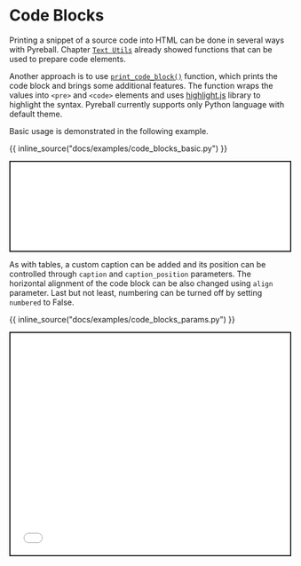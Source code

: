 # Code Blocks

Printing a snippet of a source code into HTML can be done in several ways with Pyreball.
Chapter [`Text Utils`](../text_utils/) already showed functions that can be used to prepare code elements.

Another approach is to use [`print_code_block()`](../api/pyreball_html/#pyreball.html.print_code_block) function,
which prints the code block and brings some additional features.
The function wraps the values into `<pre>` and `<code>` elements and uses [highlight.js](https://highlightjs.org/)
library to highlight the syntax.
Pyreball currently supports only Python language with default theme.

Basic usage is demonstrated in the following example.

{{ inline_source("docs/examples/code_blocks_basic.py") }}

<iframe style="border:2px solid;" src="../examples/code_blocks_basic.html" height="160" width="100%" title="Iframe Example"></iframe>

As with tables, a custom caption can be added and its position can be controlled through
`caption` and `caption_position` parameters.
The horizontal alignment of the code block can be also changed using `align` parameter.
Last but not least, numbering can be turned off by setting `numbered` to False.

{{ inline_source("docs/examples/code_blocks_params.py") }}

<iframe style="border:2px solid;" src="../examples/code_blocks_params.html" height="400" width="100%" title="Iframe Example"></iframe>
